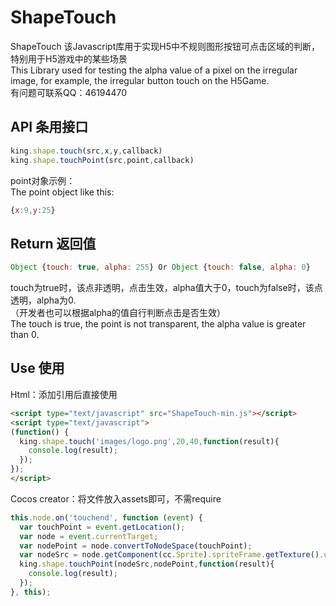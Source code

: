 # ShapeTouch
ShapeTouch 该Javascript库用于实现H5中不规则图形按钮可点击区域的判断，特别用于H5游戏中的某些场景<br/>
This Library used for testing the alpha value of a pixel on the irregular image, for example, the irregular button touch on the H5Game.<br/>
有问题可联系QQ：46194470

API 条用接口
-------------------
```javascript
king.shape.touch(src,x,y,callback)
king.shape.touchPoint(src,point,callback)
```
point对象示例：<br/>
The point object like this: 
```javascript
{x:9,y:25}
```
Return 返回值
-------------------
```javascript
Object {touch: true, alpha: 255} Or Object {touch: false, alpha: 0}
```
touch为true时，该点非透明，点击生效，alpha值大于0，touch为false时，该点透明，alpha为0.<br/>
（开发者也可以根据alpha的值自行判断点击是否生效）<br/>
The touch is true, the point is not transparent, the alpha value is greater than 0.

Use 使用
-------------------
Html：添加引用后直接使用
```html
<script type="text/javascript" src="ShapeTouch-min.js"></script>
<script type="text/javascript">
(function() {
  king.shape.touch('images/logo.png',20,40,function(result){
    console.log(result);
  });
});
</script>
```
Cocos creator：将文件放入assets即可，不需require
```javascript
this.node.on('touchend', function (event) {
  var touchPoint = event.getLocation();
  var node = event.currentTarget;
  var nodePoint = node.convertToNodeSpace(touchPoint);
  var nodeSrc = node.getComponent(cc.Sprite).spriteFrame.getTexture().url;
  king.shape.touchPoint(nodeSrc,nodePoint,function(result){
    console.log(result);
  });
}, this);
```
